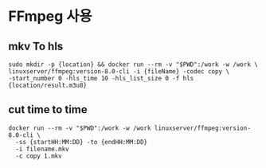 # FFmpeg 사용



## mkv To hls
```
sudo mkdir -p {location} && docker run --rm -v "$PWD":/work -w /work \
linuxserver/ffmpeg:version-8.0-cli -i {fileName} -codec copy \
-start_number 0 -hls_time 10 -hls_list_size 0 -f hls {location/result.m3u8}
```

## cut time to time
```
docker run --rm -v "$PWD":/work -w /work linuxserver/ffmpeg:version-8.0-cli \
  -ss {startHH:MM:DD} -to {endHH:MM:DD}
  -i filename.mkv 
  -c copy 1.mkv
  
```